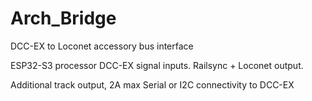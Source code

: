 # Arch_Bridge

DCC-EX to Loconet accessory bus interface

ESP32-S3 processor
DCC-EX signal inputs. Railsync + Loconet output. 

Additional track output, 2A max
Serial or I2C connectivity to DCC-EX 
